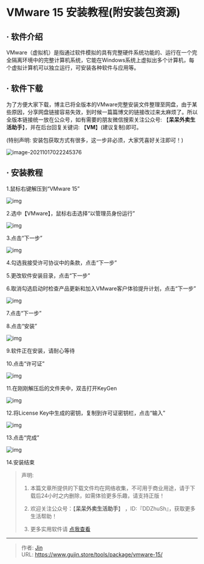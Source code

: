 # VMware 15 安装教程(附安装包资源)


## · 软件介绍
VMware（虚拟机）是指通过软件模拟的具有完整硬件系统功能的、运行在一个完全隔离环境中的完整计算机系统，它能在Windows系统上虚拟出多个计算机，每个虚拟计算机可以独立运行，可安装各种软件与应用等。


## · 软件下载
为了方便大家下载，博主已将全版本的VMware完整安装文件整理至网盘，由于某些原因，分享网盘链接容易失效，到时候一篇篇博文的链接改过来太麻烦了。所以全版本链接统一放在公众号，如有需要的朋友微信搜索关注公众号: 【**呆呆外卖生活助手**】，并在后台回复关键词: 【**VM**】(建议复制)即可。

(特别声明: 安装包获取方式有很多，这一步非必须，大家凭喜好关注即可！)

![image-20211017022245376](https://img.gujin.store/img/image-20211017022245376.png)

## · 安装教程

1.鼠标右键解压到“VMware 15”

![img](https://img.gujin.store/img/v2-b6f19f6d64952074f33a64eccd536be4_720w.png)



2.选中【VMware】，鼠标右击选择“以管理员身份运行”

![img](https://img.gujin.store/img/v2-7bafd6051d247f56a4b07978095fbf2e_720w.png)

3.点击“下一步”

![img](https://img.gujin.store/img/v2-06f232dec92f402df0fa551b14727e95_720w.png)

4.勾选我接受许可协议中的条款，点击“下一步”

5.更改软件安装目录，点击“下一步”

6.取消勾选启动时检查产品更新和加入VMware客户体验提升计划，点击“下一步”

![img](https://img.gujin.store/img/v2-144eee96acbabf9672d3c87dfd54cc4e_720w.png)



7.点击“下一步”

8.点击“安装”

![img](https://img.gujin.store/img/v2-ba8073d2744f7864a44d3cc0c99545d6_720w.png)

9.软件正在安装，请耐心等待

10.点击“许可证”

![img](https://img.gujin.store/img/v2-a3795ea0f06258457b7a0141b7b34867_720w.png)

11.在刚刚解压后的文件夹中，双击打开KeyGen

![img](https://img.gujin.store/img/v2-1ace42ebb951420bf388f7a7d788e0f7_720w.png)

12.将License Key中生成的密钥，复制到许可证密钥栏，点击“输入”

![img](https://img.gujin.store/img/v2-881d52e08a883b4ef4f297d9d6464c06_720w.png)



13.点击“完成”

![img](https://img.gujin.store/img/v2-dc41ecc56690e8c04ad1e4e42c8959e9_720w.png)

14.安装结束




> 声明: 
>
> 1. 本篇文章所提供的下载文件均在网络收集，不可用于商业用途，请于下载后24小时之内删除，如需体验更多乐趣，请支持正版！
>
> 2. 欢迎关注公众号：【**呆呆外卖生活助手**】 ，ID:『DDZhuSh』，获取更多生活帮助！
>
> 3. 更多实用软件请  [点我查看](/tools)

---

> 作者: [Jin](https://img.gujin.store/img/favicon.ico)  
> URL: https://www.gujin.store/tools/package/vmware-15/  


